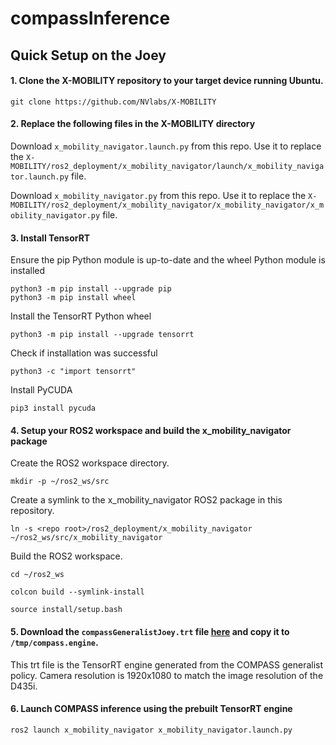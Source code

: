 # compassInference

## Quick Setup on the Joey

#### 1. Clone the X-MOBILITY repository to your target device running Ubuntu.
```
git clone https://github.com/NVlabs/X-MOBILITY 
```

#### 2. Replace the following files in the X-MOBILITY directory
Download `x_mobility_navigator.launch.py` from this repo. Use it to replace the `X-MOBILITY/ros2_deployment/x_mobility_navigator/launch/x_mobility_navigator.launch.py` file. 

Download `x_mobility_navigator.py` from this repo. Use it to replace the `X-MOBILITY/ros2_deployment/x_mobility_navigator/x_mobility_navigator/x_mobility_navigator.py` file. 

#### 3. Install TensorRT
Ensure the pip Python module is up-to-date and the wheel Python module is installed
```
python3 -m pip install --upgrade pip
python3 -m pip install wheel
```
Install the TensorRT Python wheel
```
python3 -m pip install --upgrade tensorrt
```
Check if installation was successful
```
python3 -c "import tensorrt"
```
Install PyCUDA
```
pip3 install pycuda
```

#### 4. Setup your ROS2 workspace and build the x_mobility_navigator package
Create the ROS2 workspace directory.
```
mkdir -p ~/ros2_ws/src
```
Create a symlink to the x_mobility_navigator ROS2 package in this repository.
```
ln -s <repo root>/ros2_deployment/x_mobility_navigator ~/ros2_ws/src/x_mobility_navigator
```
Build the ROS2 workspace. 
```
cd ~/ros2_ws
```
```
colcon build --symlink-install
```
```
source install/setup.bash
```

#### 5. Download the `compassGeneralistJoey.trt` file [here](https://drive.google.com/file/d/1PwcrBSycGQe3gUwkXYYPnmfPeqgOxEii/view?usp=sharing) and copy it to `/tmp/compass.engine`.

This trt file is the TensorRT engine generated from the COMPASS generalist policy. Camera resolution is 1920x1080 to match the image resolution of the D435i. 

#### 6. Launch COMPASS inference using the prebuilt TensorRT engine
```
ros2 launch x_mobility_navigator x_mobility_navigator.launch.py
```
